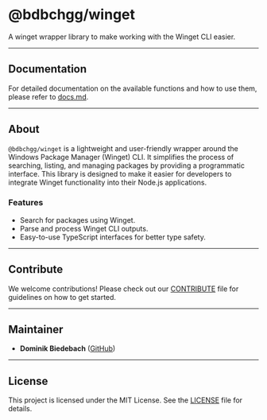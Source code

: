 # @bdbchgg/winget

A winget wrapper library to make working with the Winget CLI easier.

---

## Documentation

For detailed documentation on the available functions and how to use them, please refer to [docs.md](docs.md).

---

## About

`@bdbchgg/winget` is a lightweight and user-friendly wrapper around the Windows Package Manager (Winget) CLI. It simplifies the process of searching, listing, and managing packages by providing a programmatic interface. This library is designed to make it easier for developers to integrate Winget functionality into their Node.js applications.

### Features

- Search for packages using Winget.
- Parse and process Winget CLI outputs.
- Easy-to-use TypeScript interfaces for better type safety.

---

## Contribute

We welcome contributions! Please check out our [CONTRIBUTE](CONTRIBUTE.md) file for guidelines on how to get started.

---

## Maintainer

- **Dominik Biedebach** ([GitHub](https://github.com/bdbch))

---

## License

This project is licensed under the MIT License. See the [LICENSE](LICENSE) file for details.

